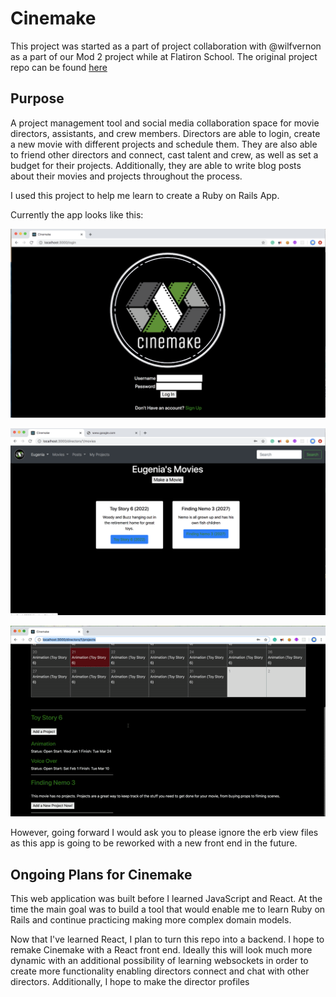 # Cinemake 

This project was started as a part of project collaboration with @wilfvernon as a part of our Mod 2 project while at Flatiron School. The original project repo can be found <a href="https://github.com/TheEugeniaKim/cinemake"> here </a>

## Purpose

A project management tool and social media collaboration space for movie directors, assistants, and crew members. Directors are able to login, create a new movie with different projects and schedule them. They are also able to friend other directors and connect, cast talent and crew, as well as set a budget for their projects. Additionally, they are able to write blog posts about their movies and projects throughout the process. 

I used this project to help me learn to create a Ruby on Rails App. 

Currently the app looks like this: 

![landing](cinemake_landing.png)

![movie](cinemake_movie_show.png)

![projects_calendar](cinemake.gif)

However, going forward I would ask you to please ignore the erb view files as this app is going to be reworked with a new front end in the future. 

## Ongoing Plans for Cinemake 

This web application was built before I learned JavaScript and React. At the time the main goal was to build a tool that would enable me to learn Ruby on Rails and continue practicing making more complex domain models. 

Now that I've learned React, I plan to turn this repo into a backend. I hope to remake Cinemake with a React front end. Ideally this will look much more dynamic with an additional possibility of learning websockets in order to create more functionality enabling directors connect and chat with other directors. Additionally, I hope to make the director profiles 
